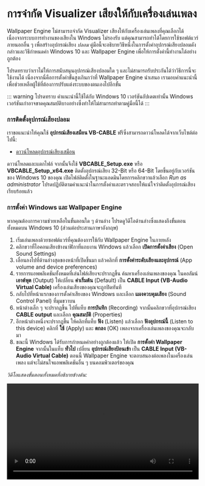 # การจำกัด Visualizer เสียงให้กับเครื่องเล่นเพลง

Wallpaper Engine ไม่สามารถจำกัด Visualizer เสียงให้กับเครื่องเล่นเพลงที่คุณเลือกได้เนื่องจากระบบการทำงานของเสียงใน Windows ไม่รองรับ แต่คุณสามารถทำได้โดยการใช้ซอฟต์แวร์ภายนอกอื่น ๆ เพื่อสร้างอุปกรณ์เสียง *ปลอม* คู่มือนี้จะอธิบายวิธีหนึ่งในการตั้งค่าอุปกรณ์เสียงปลอมดังกล่าวและวิธีกำหนดค่า Windows 10 และ Wallpaper Engine เพื่อให้การตั้งค่านี้ทำงานได้อย่างถูกต้อง

โปรดทราบว่าเราไม่ให้การสนับสนุนอุปกรณ์เสียงปลอมใด ๆ และไม่สามารถรับประกันได้ว่าวิธีการนี้จะใช้งานได้ เนื่องจากนี่คือการตั้งค่าขั้นสูงเกินกว่าที่ Wallpaper Engine นำเสนอ เรามอบคำแนะนำนี้เพื่อช่วยเหลือผู้ใช้ที่ต้องการปรับแต่งระบบของตนเองไปอีกขั้น

::: warning
โปรดทราบ
คำแนะนำนี้ใช้ได้กับ Windows 10 เวอร์ชันอัปเดตเท่านั้น Windows เวอร์ชันเก่าอาจขาดคุณสมบัติบางอย่างซึ่งทำให้ไม่สามารถทำตามคู่มือนี้ได้ 
:::

### การติดตั้งอุปกรณ์เสียงปลอม

เราขอแนะนำให้คุณใช้ **อุปกรณ์เสียงเสมือน VB-CABLE** ฟรีซึ่งสามารถดาวน์โหลดได้จากเว็บไซต์ต่อไปนี้:

* [ดาวน์โหลดอุปกรณ์เสียงเสมือน](https://www.vb-audio.com/Cable/)

ดาวน์โหลดและแตกไฟล์ จากนั้นจึงใช้ **VBCABLE_Setup.exe** หรือ **VBCABLE_Setup_x64.exe** ติดตั้งอุปกรณ์เสียง 32-Bit หรือ 64-Bit โดยขึ้นอยู่กับเวอร์ชันของ Windows 10 ของคุณ เปิดไฟล์ติดตั้งในฐานะแอดมินโดยการคลิกขวาแล้วเลือก *Run as administrator* โปรดปฏิบัติตามคำแนะนำในการตั้งค่าและตรวจสอบให้แน่ใจว่าติดตั้งอุปกรณ์เสียงเรียบร้อยแล้ว

### การตั้งค่า Windows และ Wallpaper Engine

หากคุณต้องการความช่วยเหลือในขั้นตอนใด ๆ ด้านล่าง โปรดดูวิดีโอด้านล่างซึ่งแสดงถึงขั้นตอนทั้งหมดบน Windows 10 (ส่วนต่อประสานภาษาอังกฤษ)

1. เริ่มเล่นเพลงด้วยซอฟต์แวร์ที่คุณต้องการใช้กับ Wallpaper Engine ในภายหลัง
2. คลิกขวาที่ไอคอนเสียงข้างนาฬิกาที่แถบงาน Windows แล้วเลือก **เปิดการตั้งค่าเสียง** (Open Sound Settings)
3. เลื่อนลงไปที่ด้านล่างสุดของหน้าที่เปิดขึ้นมา แล้วคลิกที่ **การตั้งค่าระดับเสียงและอุปกรณ์** (App volume and device preferences)
4. รายการแอพพลิเคชันทั้งหมดที่เล่นไฟล์เสียงจะปรากฏขึ้น ค้นหาเครื่องเล่นเพลงของคุณ ในคอลัมน์ **เอาต์พุต** (Output) ให้เปลี่ยน **ค่าเริ่มต้น** (Default) เป็น **CABLE Input (VB-Audio Virtual Cable)** เครื่องเล่นเสียงของคุณจะถูกปิดทันที
5. กลับไปที่หน้าแรกของการตั้งค่าเสียงของ Windows และเลือก **แผงควบคุมเสียง** (Sound Control Panel) ที่มุมขวาบน
6. หน้าต่างเล็ก ๆ จะปรากฏขึ้น ไปที่แท็บ **การบันทึก** (Recording) จากนั้นคลิกขวาที่อุปกรณ์เสียง **CABLE output** และเลือก **คุณสมบัติ** (Properties)
7. อีกหน้าต่างหนึ่งจะปรากฏขึ้น ให้คลิกที่แท็บ **ฟัง** (Listen) แล้วเลือก **ฟังอุปกรณ์นี้** (Listen to this device) คลิกที่ **ใช้** (Apply) และ **ตกลง** (OK) เพลงจากเครื่องเล่นเพลงของคุณจะกลับมา
8. ขณะนี้ Windows ได้รับการกำหนดค่าอย่างถูกต้องแล้ว ให้เปิด **การตั้งค่า Wallpaper Engine** จากนั้นในแท็บ **ทั่วไป** เปลี่ยน **อุปกรณ์เสียงป้อนเข้า** เป็น **CABLE Input (VB-Audio Virtual Cable)** ตอนนี้ Wallpaper Engine จะตอบสนองต่อเพลงในเครื่องเล่นเพลง แต่จะไม่สนใจแอพพลิเคชันอื่น ๆ บนคอมพิวเตอร์ของคุณ

*วิดีโอแสดงขั้นตอนทั้งหมดที่อธิบายข้างต้น:*

<video width="100%" controls>
  <source src="/videos/audioinputdevice.mp4" type="video/mp4">
  เบราว์เซอร์ของคุณไม่รองรับแท็กวิดีโอ
</video>
